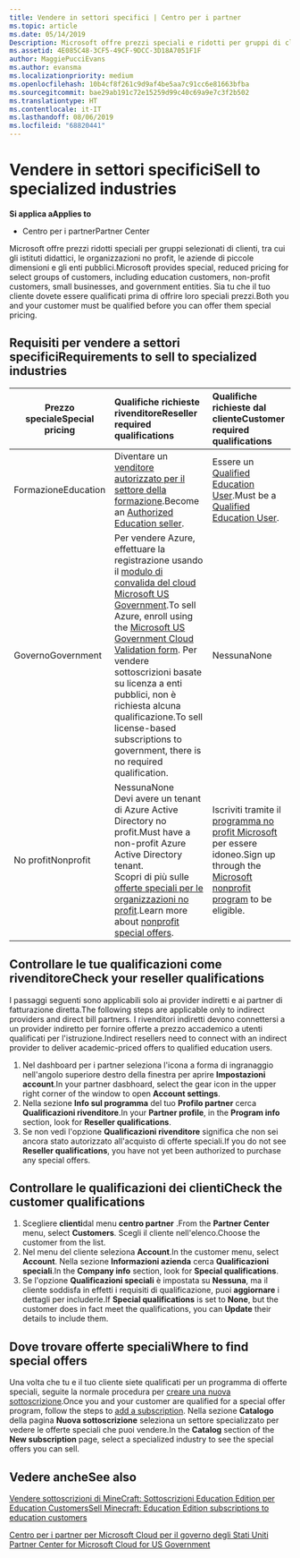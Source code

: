 ```yaml
---
title: Vendere in settori specifici | Centro per i partner
ms.topic: article
ms.date: 05/14/2019
Description: Microsoft offre prezzi speciali e ridotti per gruppi di clienti selezionati, inclusi i clienti dell'istruzione, i clienti senza scopo di lucro e gli utenti governativi.
ms.assetid: 4E085C48-3CF5-49CF-9DCC-3D18A7051F1F
author: MaggiePucciEvans
ms.author: evansma
ms.localizationpriority: medium
ms.openlocfilehash: 10b4cf8f261c9d9af4be5aa7c91cc6e81663bfba
ms.sourcegitcommit: bae29ab191c72e15259d99c40c69a9e7c3f2b502
ms.translationtype: HT
ms.contentlocale: it-IT
ms.lasthandoff: 08/06/2019
ms.locfileid: "68820441"
---
```

# <a name="sell-to-specialized-industries"></a><span data-ttu-id="d9296-103">Vendere in settori specifici</span><span class="sxs-lookup"><span data-stu-id="d9296-103">Sell to specialized industries</span></span>

<span data-ttu-id="d9296-104">**Si applica a**</span><span class="sxs-lookup"><span data-stu-id="d9296-104">**Applies to**</span></span>

-  <span data-ttu-id="d9296-105">Centro per i partner</span><span class="sxs-lookup"><span data-stu-id="d9296-105">Partner Center</span></span>

<span data-ttu-id="d9296-106">Microsoft offre prezzi ridotti speciali per gruppi selezionati di clienti, tra cui gli istituti didattici, le organizzazioni no profit, le aziende di piccole dimensioni e gli enti pubblici.</span><span class="sxs-lookup"><span data-stu-id="d9296-106">Microsoft provides special, reduced pricing for select groups of customers, including education customers, non-profit customers, small businesses, and government entities.</span></span> <span data-ttu-id="d9296-107">Sia tu che il tuo cliente dovete essere qualificati prima di offrire loro speciali prezzi.</span><span class="sxs-lookup"><span data-stu-id="d9296-107">Both you and your customer must be qualified before you can offer them special pricing.</span></span> 

## <a name="requirements-to-sell-to-specialized-industries"></a><span data-ttu-id="d9296-108">Requisiti per vendere a settori specifici</span><span class="sxs-lookup"><span data-stu-id="d9296-108">Requirements to sell to specialized industries</span></span>

|<span data-ttu-id="d9296-109">**Prezzo speciale**</span><span class="sxs-lookup"><span data-stu-id="d9296-109">**Special pricing**</span></span>   |<span data-ttu-id="d9296-110">**Qualifiche richieste rivenditore**</span><span class="sxs-lookup"><span data-stu-id="d9296-110">**Reseller required qualifications**</span></span>   |<span data-ttu-id="d9296-111">**Qualifiche richieste dal cliente**</span><span class="sxs-lookup"><span data-stu-id="d9296-111">**Customer required qualifications**</span></span>   |
|----------------------------|:---------------------------------|:------------------------------------------|
|<span data-ttu-id="d9296-112">Formazione</span><span class="sxs-lookup"><span data-stu-id="d9296-112">Education</span></span>   |<span data-ttu-id="d9296-113">Diventare un [venditore autorizzato per il settore della formazione](https://www.mepn.com).</span><span class="sxs-lookup"><span data-stu-id="d9296-113">Become an [Authorized Education seller](https://www.mepn.com).</span></span>   | <span data-ttu-id="d9296-114">Essere un [Qualified Education User](https://www.microsoftvolumelicensing.com/DocumentSearch.aspx?Mode=3&DocumentTypeId=7).</span><span class="sxs-lookup"><span data-stu-id="d9296-114">Must be a [Qualified Education User](https://www.microsoftvolumelicensing.com/DocumentSearch.aspx?Mode=3&DocumentTypeId=7).</span></span>   |
|<span data-ttu-id="d9296-115">Governo</span><span class="sxs-lookup"><span data-stu-id="d9296-115">Government</span></span>   |<span data-ttu-id="d9296-116">Per vendere Azure, effettuare la registrazione usando il [modulo di convalida del cloud Microsoft US Government](https://azuregov.microsoft.com/csp).</span><span class="sxs-lookup"><span data-stu-id="d9296-116">To sell Azure, enroll using the [Microsoft US Government Cloud Validation form](https://azuregov.microsoft.com/csp).</span></span> <span data-ttu-id="d9296-117">Per vendere sottoscrizioni basate su licenza a enti pubblici, non è richiesta alcuna qualificazione.</span><span class="sxs-lookup"><span data-stu-id="d9296-117">To sell license-based subscriptions to government, there is no required qualification.</span></span>|   <span data-ttu-id="d9296-118">Nessuna</span><span class="sxs-lookup"><span data-stu-id="d9296-118">None</span></span>|
|<span data-ttu-id="d9296-119">No profit</span><span class="sxs-lookup"><span data-stu-id="d9296-119">Nonprofit</span></span>  |<span data-ttu-id="d9296-120">Nessuna</span><span class="sxs-lookup"><span data-stu-id="d9296-120">None</span></span><br><span data-ttu-id="d9296-121">Devi avere un tenant di Azure Active Directory no profit.</span><span class="sxs-lookup"><span data-stu-id="d9296-121">Must have a non-profit Azure Active Directory tenant.</span></span><br><span data-ttu-id="d9296-122">Scopri di più sulle [offerte speciali per le organizzazioni no profit](https://assetsprod.microsoft.com/mpn/nonprofit-skus-in-csp-faq.pdf).</span><span class="sxs-lookup"><span data-stu-id="d9296-122">Learn more about [nonprofit special offers](https://assetsprod.microsoft.com/mpn/nonprofit-skus-in-csp-faq.pdf).</span></span>   |<span data-ttu-id="d9296-123">Iscriviti tramite il [programma no profit Microsoft](https://nonprofit.microsoft.com/#/register) per essere idoneo.</span><span class="sxs-lookup"><span data-stu-id="d9296-123">Sign up through the [Microsoft nonprofit program](https://nonprofit.microsoft.com/#/register) to be eligible.</span></span>   |


## <a name="check-your-reseller-qualifications"></a><span data-ttu-id="d9296-124">Controllare le tue qualificazioni come rivenditore</span><span class="sxs-lookup"><span data-stu-id="d9296-124">Check your reseller qualifications</span></span>

<span data-ttu-id="d9296-125">I passaggi seguenti sono applicabili solo ai provider indiretti e ai partner di fatturazione diretta.</span><span class="sxs-lookup"><span data-stu-id="d9296-125">The following steps are applicable only to indirect providers and direct bill partners.</span></span> <span data-ttu-id="d9296-126">I rivenditori indiretti devono connettersi a un provider indiretto per fornire offerte a prezzo accademico a utenti qualificati per l'istruzione.</span><span class="sxs-lookup"><span data-stu-id="d9296-126">Indirect resellers need to connect with an indirect provider to deliver academic-priced offers to qualified education users.</span></span> 

1.  <span data-ttu-id="d9296-127">Nel dashboard per i partner seleziona l'icona a forma di ingranaggio nell'angolo superiore destro della finestra per aprire **Impostazioni account**.</span><span class="sxs-lookup"><span data-stu-id="d9296-127">In your partner dasbhoard, select the gear icon in the upper right corner of the window to open **Account settings**.</span></span>
2.  <span data-ttu-id="d9296-128">Nella sezione **Info sul programma** del tuo **Profilo partner** cerca **Qualificazioni rivenditore**.</span><span class="sxs-lookup"><span data-stu-id="d9296-128">In your **Partner profile**, in the **Program info** section, look for **Reseller qualifications**.</span></span>
3.  <span data-ttu-id="d9296-129">Se non vedi l'opzione **Qualificazioni rivenditore** significa che non sei ancora stato autorizzato all'acquisto di offerte speciali.</span><span class="sxs-lookup"><span data-stu-id="d9296-129">If you do not see **Reseller qualifications**, you have not yet been authorized to purchase any special offers.</span></span>

## <a name="check-the-customer-qualifications"></a><span data-ttu-id="d9296-130">Controllare le qualificazioni dei clienti</span><span class="sxs-lookup"><span data-stu-id="d9296-130">Check the customer qualifications</span></span>

1.  <span data-ttu-id="d9296-131">Scegliere **clienti**dal menu **centro partner** .</span><span class="sxs-lookup"><span data-stu-id="d9296-131">From the **Partner Center** menu, select **Customers**.</span></span> <span data-ttu-id="d9296-132">Scegli il cliente nell'elenco.</span><span class="sxs-lookup"><span data-stu-id="d9296-132">Choose the customer from the list.</span></span>
2.  <span data-ttu-id="d9296-133">Nel menu del cliente seleziona **Account**.</span><span class="sxs-lookup"><span data-stu-id="d9296-133">In the customer menu, select **Account**.</span></span> <span data-ttu-id="d9296-134">Nella sezione **Informazioni azienda** cerca **Qualificazioni speciali**.</span><span class="sxs-lookup"><span data-stu-id="d9296-134">In the **Company info** section, look for **Special qualifications**.</span></span>
3.  <span data-ttu-id="d9296-135">Se l'opzione **Qualificazioni speciali** è impostata su **Nessuna**, ma il cliente soddisfa in effetti i requisiti di qualificazione, puoi **aggiornare** i dettagli per includerle.</span><span class="sxs-lookup"><span data-stu-id="d9296-135">If **Special qualifications** is set to **None**, but the customer does in fact meet the qualifications, you can **Update** their details to include them.</span></span>

## <a name="where-to-find-special-offers"></a><span data-ttu-id="d9296-136">Dove trovare offerte speciali</span><span class="sxs-lookup"><span data-stu-id="d9296-136">Where to find special offers</span></span>

<span data-ttu-id="d9296-137">Una volta che tu e il tuo cliente siete qualificati per un programma di offerte speciali, seguite la normale procedura per [creare una nuova sottoscrizione](create-a-new-subscription.md).</span><span class="sxs-lookup"><span data-stu-id="d9296-137">Once you and your customer are qualified for a special offer program, follow the steps to [add a subscription](create-a-new-subscription.md).</span></span> <span data-ttu-id="d9296-138">Nella sezione **Catalogo** della pagina **Nuova sottoscrizione** seleziona un settore specializzato per vedere le offerte speciali che puoi vendere.</span><span class="sxs-lookup"><span data-stu-id="d9296-138">In the **Catalog** section of the **New subscription** page, select a specialized industry to see the special offers you can sell.</span></span>

## <a name="see-also"></a><span data-ttu-id="d9296-139">Vedere anche</span><span class="sxs-lookup"><span data-stu-id="d9296-139">See also</span></span>

[<span data-ttu-id="d9296-140">Vendere sottoscrizioni di MineCraft: Sottoscrizioni Education Edition per Education Customers</span><span class="sxs-lookup"><span data-stu-id="d9296-140">Sell Minecraft: Education Edition subscriptions to education customers</span></span>](minecraft-subscriptions.md)

[<span data-ttu-id="d9296-141">Centro per i partner per Microsoft Cloud per il governo degli Stati Uniti</span><span class="sxs-lookup"><span data-stu-id="d9296-141"> Partner Center for Microsoft Cloud for US Government</span></span>](partner-center-for-microsoft-us-govt-cloud.md)


 

 

 



